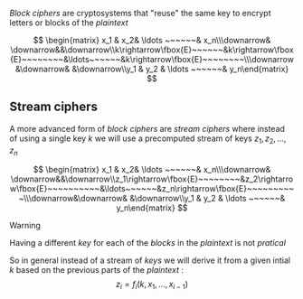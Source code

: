 *Block ciphers* are cryptosystems that "reuse" the same key to encrypt letters or blocks of the *plaintext*

$$
\begin{matrix} x_1 & x_2& \ldots ~~~~~~& x_n\\\downarrow& \downarrow&&\downarrow\\k\rightarrow\fbox{E}~~~~~~&k\rightarrow\fbox{E}~~~~~~~~&\ldots~~~~~~&k\rightarrow\fbox{E}~~~~~~~~\\\downarrow&\downarrow& &\downarrow\\y_1 & y_2 & \ldots ~~~~~~& y_n\end{matrix}
$$

## Stream ciphers

A more advanced form of *block ciphers* are *stream ciphers* where instead of using a single key $k$ we will use a precomputed stream of keys $z_1,z_2, \dots, z_n$

$$
\begin{matrix} x_1 & x_2& \ldots ~~~~~~& x_n\\\downarrow& \downarrow&&\downarrow\\z_1\rightarrow\fbox{E}~~~~~~~~&z_2\rightarrow\fbox{E}~~~~~~~~~~&\ldots~~~~~~&z_n\rightarrow\fbox{E}~~~~~~~~~~\\\downarrow&\downarrow& &\downarrow\\y_1 & y_2 & \ldots ~~~~~~& y_n\end{matrix}
$$

>[!warning] 
>Having a different *key* for each of the *blocks* in the *plaintext* is not *pratical*

So in general instead of a stream of *keys* we will derive it from a given intial $k$ based on the previous parts of the *plaintext* : 
$$
z_i = f_i(k, x_1, \dots , x_{i-1})
$$
